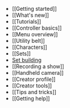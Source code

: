* [[Getting started]]
* [[What's new]]
* [[Tutorials]]
* [[Controller basics]]
* [[Menu overview]]
* [[Utility belt]]
* [[Characters]]
* [[Sets]]
* [Set building](/docs/1.0/building-your-set)
* [[Recording a show]]
* [[Handheld camera]]
* [[Creator profile]]
* [[Creator tools]]
* [[Tips and tricks]]
* [[Getting help]]
